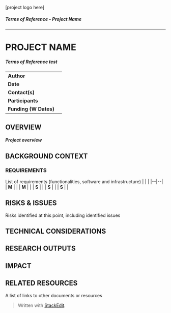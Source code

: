 [project logo here]
##### Terms of Reference - Project Name 
---
# PROJECT NAME
##### Terms of Reference test

|  |  |
|--|--|
| **Author** |  |
| **Date** |  |
| **Contact(s)** |  |
| **Participants** |  |
| **Funding (W Dates)** |  |

  

## OVERVIEW
##### Project overview

  

## BACKGROUND CONTEXT
### REQUIREMENTS

List of requirements (functionalities, software and infrastructure)
|  |  |
|--|--|
| **M** |  |
| **M** |  |
| **S** |  |
| **S** |  |
| **S** |  |

  
## RISKS & ISSUES

Risks identified at this point, including identified issues

  

## TECHNICAL CONSIDERATIONS

  

## RESEARCH OUTPUTS

## IMPACT

  

## RELATED RESOURCES

A list of links to other documents or resources




> Written with [StackEdit](https://stackedit.io/).
<!--stackedit_data:
eyJoaXN0b3J5IjpbLTUxNzM4MjY3OCw3MzA5OTgxMTZdfQ==
-->